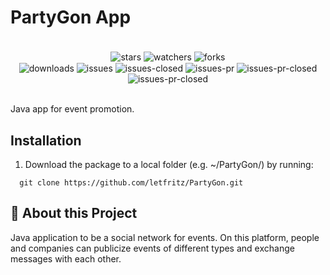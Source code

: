# PartyGon App

<div align="center"><br/>
  <div style="display: inline-block;">
    <img align="center" alt="stars" src="https://img.shields.io/github/stars/letfritz/PartyGon.svg">
    <img align="center" alt="watchers" src="https://img.shields.io/github/watchers/letfritz/PartyGon.svg">
    <img align="center" alt="forks" src="https://img.shields.io/github/forks/letfritz/PartyGon.svg">
  </div>
  <div style="display: inline-block;">
    <img align="center" alt="downloads" src="https://img.shields.io/github/downloads/letfritz/PartyGon/total.svg">
    <img align="center" alt="issues" src="https://img.shields.io/github/issues/letfritz/PartyGon/total.svg">
    <img align="center" alt="issues-closed" src="https://img.shields.io/github/issues-closed/letfritz/PartyGon/total.svg">
    <img align="center" alt="issues-pr" src="https://img.shields.io/github/issues-pr/letfritz/PartyGon/total.svg">
    <img align="center" alt="issues-pr-closed" src="https://img.shields.io/github/issues-pr-closed/letfritz/PartyGon/total.svg">
    <img align="center" alt="issues-pr-closed" src="https://img.shields.io/github/license/letfritz/PartyGon.svg">
  </div>
</div><br/>

Java app for event promotion.

## Installation
1. Download the package to a local folder (e.g. ~/PartyGon/) by running:
  ```
    git clone https://github.com/letfritz/PartyGon.git
  ```

## 📝 About this Project
Java application to be a social network for events. On this platform, people and companies can publicize events of different types and exchange messages with each other.
